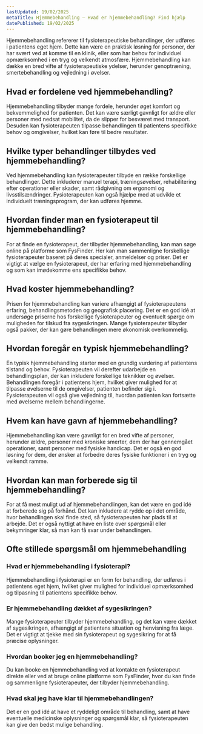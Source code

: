 ```yaml
---
lastUpdated: 19/02/2025
metaTitle: Hjemmebehandling – Hvad er hjemmebehandling? Find hjælp
datePublished: 19/02/2025
---
```


Hjemmebehandling refererer til fysioterapeutiske behandlinger, der udføres i patientens eget hjem. Dette kan være en praktisk løsning for personer, der har svært ved at komme til en klinik, eller som har behov for individuel opmærksomhed i en tryg og velkendt atmosfære. Hjemmebehandling kan dække en bred vifte af fysioterapeutiske ydelser, herunder genoptræning, smertebehandling og vejledning i øvelser.

## Hvad er fordelene ved hjemmebehandling?

Hjemmebehandling tilbyder mange fordele, herunder øget komfort og bekvemmelighed for patienten. Det kan være særligt gavnligt for ældre eller personer med nedsat mobilitet, da de slipper for besværet med transport. Desuden kan fysioterapeuten tilpasse behandlingen til patientens specifikke behov og omgivelser, hvilket kan føre til bedre resultater.

## Hvilke typer behandlinger tilbydes ved hjemmebehandling?

Ved hjemmebehandling kan fysioterapeuter tilbyde en række forskellige behandlinger. Dette inkluderer manuel terapi, træningsøvelser, rehabilitering efter operationer eller skader, samt rådgivning om ergonomi og livsstilsændringer. Fysioterapeuten kan også hjælpe med at udvikle et individuelt træningsprogram, der kan udføres hjemme.

## Hvordan finder man en fysioterapeut til hjemmebehandling?

For at finde en fysioterapeut, der tilbyder hjemmebehandling, kan man søge online på platforme som FysFinder. Her kan man sammenligne forskellige fysioterapeuter baseret på deres specialer, anmeldelser og priser. Det er vigtigt at vælge en fysioterapeut, der har erfaring med hjemmebehandling og som kan imødekomme ens specifikke behov.

## Hvad koster hjemmebehandling?

Prisen for hjemmebehandling kan variere afhængigt af fysioterapeutens erfaring, behandlingsmetoden og geografisk placering. Det er en god idé at undersøge priserne hos forskellige fysioterapeuter og eventuelt spørge om muligheden for tilskud fra sygesikringen. Mange fysioterapeuter tilbyder også pakker, der kan gøre behandlingen mere økonomisk overkommelig.

## Hvordan foregår en typisk hjemmebehandling?

En typisk hjemmebehandling starter med en grundig vurdering af patientens tilstand og behov. Fysioterapeuten vil derefter udarbejde en behandlingsplan, der kan inkludere forskellige teknikker og øvelser. Behandlingen foregår i patientens hjem, hvilket giver mulighed for at tilpasse øvelserne til de omgivelser, patienten befinder sig i. Fysioterapeuten vil også give vejledning til, hvordan patienten kan fortsætte med øvelserne mellem behandlingerne.

## Hvem kan have gavn af hjemmebehandling?

Hjemmebehandling kan være gavnligt for en bred vifte af personer, herunder ældre, personer med kroniske smerter, dem der har gennemgået operationer, samt personer med fysiske handicap. Det er også en god løsning for dem, der ønsker at forbedre deres fysiske funktioner i en tryg og velkendt ramme.

## Hvordan kan man forberede sig til hjemmebehandling?

For at få mest muligt ud af hjemmebehandlingen, kan det være en god idé at forberede sig på forhånd. Det kan inkludere at rydde op i det område, hvor behandlingen skal finde sted, så fysioterapeuten har plads til at arbejde. Det er også nyttigt at have en liste over spørgsmål eller bekymringer klar, så man kan få svar under behandlingen.

## Ofte stillede spørgsmål om hjemmebehandling

### Hvad er hjemmebehandling i fysioterapi?

Hjemmebehandling i fysioterapi er en form for behandling, der udføres i patientens eget hjem, hvilket giver mulighed for individuel opmærksomhed og tilpasning til patientens specifikke behov.

### Er hjemmebehandling dækket af sygesikringen?

Mange fysioterapeuter tilbyder hjemmebehandling, og det kan være dækket af sygesikringen, afhængigt af patientens situation og henvisning fra læge. Det er vigtigt at tjekke med sin fysioterapeut og sygesikring for at få præcise oplysninger.

### Hvordan booker jeg en hjemmebehandling?

Du kan booke en hjemmebehandling ved at kontakte en fysioterapeut direkte eller ved at bruge online platforme som FysFinder, hvor du kan finde og sammenligne fysioterapeuter, der tilbyder hjemmebehandling.

### Hvad skal jeg have klar til hjemmebehandlingen?

Det er en god idé at have et ryddeligt område til behandling, samt at have eventuelle medicinske oplysninger og spørgsmål klar, så fysioterapeuten kan give den bedst mulige behandling.
